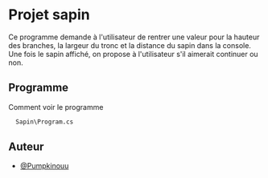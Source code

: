 # Projet sapin

Ce programme demande à l'utilisateur de rentrer une valeur pour la hauteur des branches, la largeur du tronc et la distance du sapin dans la console. Une fois le sapin affiché, on propose à l'utilisateur s'il aimerait continuer ou non.

## Programme

Comment voir le programme

```bash
  Sapin\Program.cs
```
    
## Auteur

- [@Pumpkinouu](https://github.com/Pumpkinouu)
